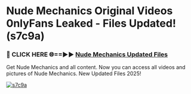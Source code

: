 # Nude Mechanics Original Videos 0nlyFans Leaked - Files Updated! (s7c9a)

<h3>🔴 CLICK HERE 🌐==►► <a href="https://tinyurl.com/y5r63du9" rel="nofollow">Nude Mechanics Updated Files</a></h3>

Get Nude Mechanics and all content. Now you can access all videos and pictures of Nude Mechanics. New Updated Files 2025!

[![s7c9a](https://i.imgur.com/UVo9nyh.gif)](https://tinyurl.com/y5r63du9)